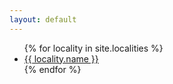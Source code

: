 ```yaml
---
layout: default
---
```


<ul>
{% for locality in site.localities %}
<li><a href="{{ locality.url | prepend: site.baseurl }}">{{ locality.name }}</a></li>
{% endfor %}
</ul>
